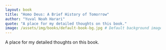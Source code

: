 ```yaml
---
layout: book
title: "Homo Deus: A Brief History of Tomorrow"
author: "Yuval Noah Harari"
quote: "A place for my detailed thoughts on this book."
image: /assets/img/books/default-book-bg.jpg # Default background image
---
```


A place for my detailed thoughts on this book.
